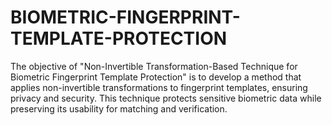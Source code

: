 # BIOMETRIC-FINGERPRINT-TEMPLATE-PROTECTION
The objective of "Non-Invertible Transformation-Based Technique for Biometric Fingerprint Template Protection" is to develop a method that applies non-invertible transformations to fingerprint templates, ensuring privacy and security. This technique protects sensitive biometric data while preserving its usability for matching and verification.
